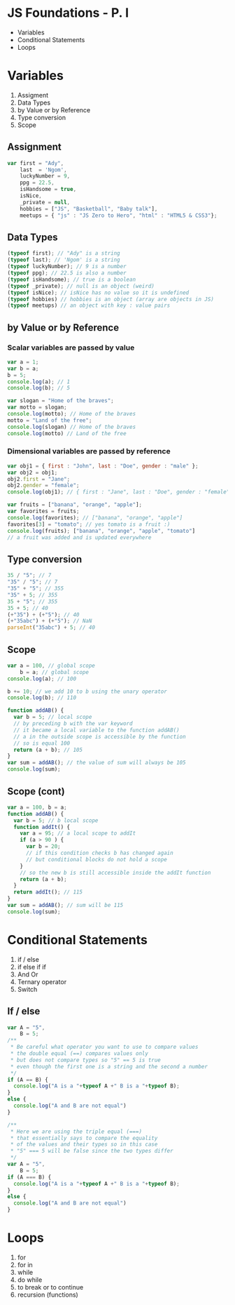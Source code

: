 # JS Foundations - P. I
* Variables
* Conditional Statements
* Loops



# Variables
1. Assigment
2. Data Types
3. by Value or by Reference
4. Type conversion
5. Scope


## Assignment

```javascript
var first = "Ady",
    last  = 'Ngom',
    luckyNumber = 9,
    ppg = 22.5,
    isHandsome = true,
    isNice,
    _private = null,
    hobbies = ["JS", "Basketball", "Baby talk"],
    meetups = { "js" : "JS Zero to Hero", "html" : "HTML5 & CSS3"};
```


## Data Types
```javascript
(typeof first); // "Ady" is a string
(typeof last); // 'Ngom' is a string
(typeof luckyNumber); // 9 is a number
(typeof ppg); // 22.5 is also a number
(typeof isHandsome); // true is a boolean
(typeof _private); // null is an object (weird)
(typeof isNice); // isNice has no value so it is undefined
(typeof hobbies) // hobbies is an object (array are objects in JS)
(typeof meetups) // an object with key : value pairs
```


## by Value or by Reference


### Scalar variables are passed by value

```javascript
var a = 1;
var b = a;
b = 5;
console.log(a); // 1
console.log(b); // 5

var slogan = "Home of the braves";
var motto = slogan;
console.log(motto); // Home of the braves
motto = "Land of the free";
console.log(slogan) // Home of the braves
console.log(motto) // Land of the free
```


### Dimensional variables are passed by reference

```javascript
var obj1 = { first : "John", last : "Doe", gender : "male" };
var obj2 = obj1;
obj2.first = "Jane";
obj2.gender = "female";
console.log(obj1); // { first : "Jane", last : "Doe", gender : "female" }

var fruits = ["banana", "orange", "apple"];
var favorites = fruits;
console.log(favorites); // ["banana", "orange", "apple"]
favorites[3] = "tomato"; // yes tomato is a fruit :)
console.log(fruits); ["banana", "orange", "apple", "tomato"]
// a fruit was added and is updated everywhere
```


## Type conversion

```javascript
35 / "5"; // 7
"35" / "5"; // 7
"35" + "5"; // 355
"35" + 5; // 355
35 + "5"; // 355
35 + 5; // 40
(+"35") + (+"5"); // 40
(+"35abc") + (+"5"); // NaN
parseInt("35abc") + 5; // 40
```


## Scope 

```javascript
var a = 100, // global scope
    b = a; // global scope
console.log(a); // 100 

b += 10; // we add 10 to b using the unary operator
console.log(b); // 110

function addAB() {
  var b = 5; // local scope
  // by preceding b with the var keyword
  // it became a local variable to the function addAB()
  // a in the outside scope is accessible by the function
  // so is equal 100
  return (a + b); // 105
}    
var sum = addAB(); // the value of sum will always be 105
console.log(sum);
```


## Scope (cont)
```javascript
var a = 100, b = a;
function addAB() {
  var b = 5; // b local scope
  function addIt() {
    var a = 95; // a local scope to addIt
    if (a > 90 ) {
      var b = 20; 
      // if this condition checks b has changed again
      // but conditional blocks do not hold a scope
    }  
    // so the new b is still accessible inside the addIt function
    return (a + b);
  }
  return addIt(); // 115
} 
var sum = addAB(); // sum will be 115
console.log(sum);   
```



# Conditional Statements
1. if / else
2. if else if if
3. And Or
3. Ternary operator
4. Switch


## If / else

```javascript
var A = "5",
    B = 5;
/**
 * Be careful what operator you want to use to compare values
 * the double equal (==) compares values only 
 * but does not compare types so "5" == 5 is true
 * even though the first one is a string and the second a number
 */
if (A == B) {
  console.log("A is a "+typeof A +" B is a "+typeof B);
} 
else {
  console.log("A and B are not equal")
}   
```


```javascript
/**
 * Here we are using the triple equal (===)
 * that essentially says to compare the equality
 * of the values and their types so in this case
 * "5" === 5 will be false since the two types differ
 */
var A = "5",
    B = 5;
if (A === B) {
  console.log("A is a "+typeof A +" B is a "+typeof B);
} 
else {
  console.log("A and B are not equal")
}   
```



# Loops
1. for
2. for in
3. while
4. do while
5. to break or to continue
6. recursion (functions)